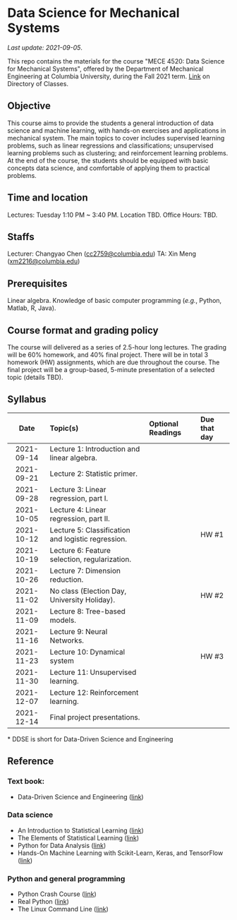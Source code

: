 # Data Science for Mechanical Systems
_Last update: 2021-09-05_.

This repo contains the materials for the course "MECE 4520: Data Science for Mechanical Systems", offered by the Department of Mechanical Engineering at Columbia University, during the Fall 2021 term. [Link](http://www.columbia.edu/cu/bulletin/uwb/#/cu/bulletin/uwb/subj/MECE/E4520-20213-001/) on Directory of Classes.

## Objective
This course aims to provide the students a general introduction of data science and machine learning, with hands-on exercises and applications in mechanical system. The main topics to cover includes supervised learning problems, such as linear regressions and classifications; unsupervised learning problems such as clustering; and reinforcement learning problems. At the end of the course, the students should be equipped with basic concepts data science, and comfortable of applying them to practical problems.

## Time and location
Lectures: Tuesday 1:10 PM ~ 3:40 PM. Location TBD.
Office Hours: TBD.

## Staffs
Lecturer: Changyao Chen (cc2759@columbia.edu)
TA: Xin Meng (xm2216@columbia.edu)

## Prerequisites
Linear algebra. Knowledge of basic computer programming (_e.g._, Python, Matlab, R, Java).

## Course format and grading policy
The course will delivered as a series of 2.5-hour long lectures. The grading will be 60% homework, and 40% final project. There will be in total 3 homework (HW) assignments, which are due throughout the course. The final project will be a group-based, 5-minute presentation of a selected topic (details TBD).

## Syllabus
|  **Date**  | **Topic(s)**                                       | **Optional Readings** | **Due that day** |
| :--------: | :------------------------------------------------- | :-------------------- | :--------------- |
| 2021-09-14 | Lecture 1: Introduction and linear algebra.        |                       |                  |
| 2021-09-21 | Lecture 2: Statistic primer.                       |
| 2021-09-28 | Lecture 3: Linear regression, part I.              |
| 2021-10-05 | Lecture 4: Linear regression, part II.             |
| 2021-10-12 | Lecture 5: Classification and logistic regression. |                       | HW #1            |
| 2021-10-19 | Lecture 6: Feature selection, regularization.      |
| 2021-10-26 | Lecture 7: Dimension reduction.                    |
| 2021-11-02 | No class (Election Day, University Holiday).       |                       | HW #2            |
| 2021-11-09 | Lecture 8: Tree-based models.                      |
| 2021-11-16 | Lecture 9: Neural Networks.                        |
| 2021-11-23 | Lecture 10: Dynamical system                       |                       | HW #3            |
| 2021-11-30 | Lecture 11: Unsupervised learning.                 |
| 2021-12-07 | Lecture 12: Reinforcement learning.                |
| 2021-12-14 | Final project presentations.                       |

\* DDSE is short for Data-Driven Science and Engineering

## Reference
### Text book:
* Data-Driven Science and Engineering ([link](http://www.databookuw.com/))
### Data science
* An Introduction to Statistical Learning ([link](https://www.statlearning.com/))
* The Elements of
Statistical Learning ([link](https://web.stanford.edu/~hastie/ElemStatLearn/))
* Python for Data Analysis ([link](https://www.oreilly.com/library/view/python-for-data/9781449323592/))
* Hands-On Machine Learning with Scikit-Learn, Keras, and TensorFlow ([link](https://www.oreilly.com/library/view/hands-on-machine-learning/9781492032632/))
### Python and general programming
* Python Crash Course ([link](https://nostarch.com/pythoncrashcourse2e))
* Real Python ([link](https://realpython.com/))
* The Linux Command Line ([link](https://linuxcommand.org/tlcl.php))


